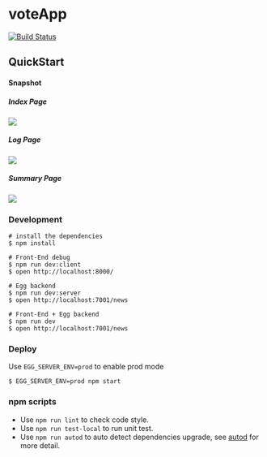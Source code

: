 # voteApp

[![Build Status](https://travis-ci.org/ycjcl868/VoteApp.svg?branch=refactor-egg-0721)](https://travis-ci.org/ycjcl868/VoteApp)

## QuickStart

#### Snapshot


##### Index Page
![](https://ycjcl868.github.io/VoteApp/img/new-1.png)

##### Log Page
![](https://ycjcl868.github.io/VoteApp/img/new-2.png)

##### Summary Page
![](https://ycjcl868.github.io/VoteApp/img/new-3.png)



### Development

```shell
# install the dependencies
$ npm install
```

```shell
# Front-End debug
$ npm run dev:client
$ open http://localhost:8000/
```

```shell
# Egg backend
$ npm run dev:server
$ open http://localhost:7001/news
```

```shell
# Front-End + Egg backend
$ npm run dev
$ open http://localhost:7001/news
```
### Deploy

Use `EGG_SERVER_ENV=prod` to enable prod mode

```shell
$ EGG_SERVER_ENV=prod npm start
```

### npm scripts

- Use `npm run lint` to check code style.
- Use `npm run test-local` to run unit test.
- Use `npm run autod` to auto detect dependencies upgrade, see [autod](https://www.npmjs.com/package/autod) for more detail.


[egg]: https://eggjs.org
